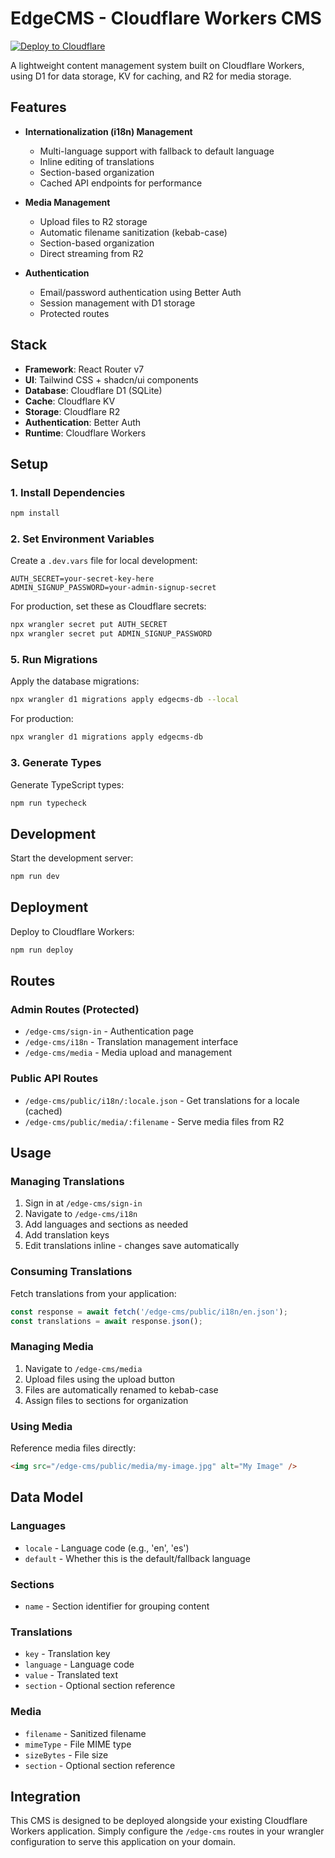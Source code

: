 # EdgeCMS - Cloudflare Workers CMS

[![Deploy to Cloudflare](https://deploy.workers.cloudflare.com/button)](https://deploy.workers.cloudflare.com/?url=https://github.com/upbeat-works/edgecms)

A lightweight content management system built on Cloudflare Workers, using D1 for data storage, KV for caching, and R2 for media storage.

## Features

- **Internationalization (i18n) Management**
  - Multi-language support with fallback to default language
  - Inline editing of translations
  - Section-based organization
  - Cached API endpoints for performance

- **Media Management**
  - Upload files to R2 storage
  - Automatic filename sanitization (kebab-case)
  - Section-based organization
  - Direct streaming from R2

- **Authentication**
  - Email/password authentication using Better Auth
  - Session management with D1 storage
  - Protected routes

## Stack

- **Framework**: React Router v7
- **UI**: Tailwind CSS + shadcn/ui components
- **Database**: Cloudflare D1 (SQLite)
- **Cache**: Cloudflare KV
- **Storage**: Cloudflare R2
- **Authentication**: Better Auth
- **Runtime**: Cloudflare Workers

## Setup

### 1. Install Dependencies

```bash
npm install
```

### 2. Set Environment Variables

Create a `.dev.vars` file for local development:

```env
AUTH_SECRET=your-secret-key-here
ADMIN_SIGNUP_PASSWORD=your-admin-signup-secret
```

For production, set these as Cloudflare secrets:

```bash
npx wrangler secret put AUTH_SECRET
npx wrangler secret put ADMIN_SIGNUP_PASSWORD
```

### 5. Run Migrations

Apply the database migrations:

```bash
npx wrangler d1 migrations apply edgecms-db --local
```

For production:

```bash
npx wrangler d1 migrations apply edgecms-db
```

### 3. Generate Types

Generate TypeScript types:

```bash
npm run typecheck
```

## Development

Start the development server:

```bash
npm run dev
```

## Deployment

Deploy to Cloudflare Workers:

```bash
npm run deploy
```

## Routes

### Admin Routes (Protected)

- `/edge-cms/sign-in` - Authentication page
- `/edge-cms/i18n` - Translation management interface
- `/edge-cms/media` - Media upload and management

### Public API Routes

- `/edge-cms/public/i18n/:locale.json` - Get translations for a locale (cached)
- `/edge-cms/public/media/:filename` - Serve media files from R2

## Usage

### Managing Translations

1. Sign in at `/edge-cms/sign-in`
2. Navigate to `/edge-cms/i18n`
3. Add languages and sections as needed
4. Add translation keys
5. Edit translations inline - changes save automatically

### Consuming Translations

Fetch translations from your application:

```javascript
const response = await fetch('/edge-cms/public/i18n/en.json');
const translations = await response.json();
```

### Managing Media

1. Navigate to `/edge-cms/media`
2. Upload files using the upload button
3. Files are automatically renamed to kebab-case
4. Assign files to sections for organization

### Using Media

Reference media files directly:

```html
<img src="/edge-cms/public/media/my-image.jpg" alt="My Image" />
```

## Data Model

### Languages
- `locale` - Language code (e.g., 'en', 'es')
- `default` - Whether this is the default/fallback language

### Sections
- `name` - Section identifier for grouping content

### Translations
- `key` - Translation key
- `language` - Language code
- `value` - Translated text
- `section` - Optional section reference

### Media
- `filename` - Sanitized filename
- `mimeType` - File MIME type
- `sizeBytes` - File size
- `section` - Optional section reference

## Integration

This CMS is designed to be deployed alongside your existing Cloudflare Workers application. Simply configure the `/edge-cms` routes in your wrangler configuration to serve this application on your domain. 